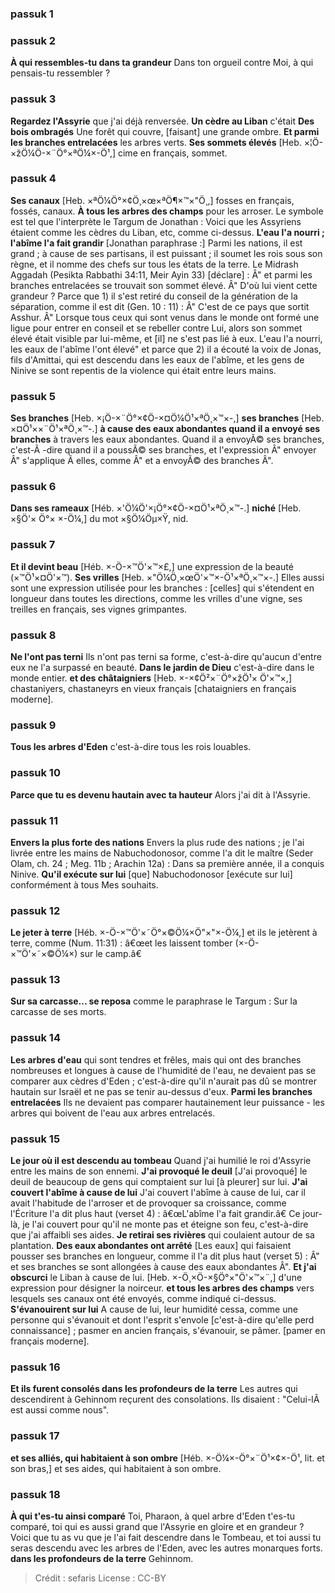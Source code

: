 
### passuk 1

### passuk 2
<b>À qui ressembles-tu dans ta grandeur</b> Dans ton orgueil contre Moi, à qui pensais-tu ressembler ?

### passuk 3
<b>Regardez l'Assyrie</b> que j'ai déjà renversée.
<b>Un cèdre au Liban</b> c'était
<b>Des bois ombragés</b> Une forêt qui couvre, [faisant] une grande ombre.
<b>Et parmi les branches entrelacées</b> les arbres verts.
<b>Ses sommets élevés</b> [Heb. ×¦Ö-×žÖ¼Ö-×¨Ö°×ªÖ¼×-Ö¹,] cime en français, sommet.

### passuk 4
<b>Ses canaux</b> [Heb. ×ªÖ¼Ö°×¢Ö¸×œ×ªÖ¶×™×"Ö¸,] fosses en français, fossés, canaux.
<b>À tous les arbres des champs</b> pour les arroser. Le symbole est tel que l'interprète le Targum de Jonathan : Voici que les Assyriens étaient comme les cèdres du Liban, etc, comme ci-dessus.
<b>L'eau l'a nourri ; l'abîme l'a fait grandir</b> [Jonathan paraphrase :] Parmi les nations, il est grand ; à cause de ses partisans, il est puissant ; il soumet les rois sous son règne, et il nomme des chefs sur tous les états de la terre. Le Midrash Aggadah (Pesikta Rabbathi 34:11, Meir Ayin 33) [déclare] : Â" et parmi les branches entrelacées se trouvait son sommet élevé. Â" D'où lui vient cette grandeur ? Parce que 1) il s'est retiré du conseil de la génération de la séparation, comme il est dit (Gen. 10 : 11) : Â" C'est de ce pays que sortit Asshur. Â" Lorsque tous ceux qui sont venus dans le monde ont formé une ligue pour entrer en conseil et se rebeller contre Lui, alors son sommet élevé était visible par lui-même, et [il] ne s'est pas lié à eux. L'eau l'a nourri, les eaux de l'abîme l'ont élevé" et parce que 2) il a écouté la voix de Jonas, fils d'Amittai, qui est descendu dans les eaux de l'abîme, et les gens de Ninive se sont repentis de la violence qui était entre leurs mains.

### passuk 5
<b>Ses branches</b> [Heb. ×¡Ö-×¨Ö°×¢Ö-×¤Ö¼Ö¹×ªÖ¸×™×-,]
<b>ses branches</b> [Heb. ×¤Ö¹××¨Ö¹×ªÖ¸×™-.]
<b>à cause des eaux abondantes quand il a envoyé ses branches</b> à travers les eaux abondantes. Quand il a envoyÃ© ses branches, c'est-Ã -dire quand il a poussÃ© ses branches, et l'expression Â" envoyer Â" s'applique Ã elles, comme Â" et a envoyÃ© des branches Â".

### passuk 6
<b>Dans ses rameaux</b> [Héb. ×'Ö¼Ö'×¡Ö°×¢Ö-×¤Ö¹×ªÖ¸×™-.]
<b>niché</b> [Heb. ×§Ö'× Ö°× ×-Ö¼,] du mot ×§Ö¼Öµ×Ÿ, nid.

### passuk 7
<b>Et il devint beau</b> [Héb. ×-Ö-×™Ö'×™×£,] une expression de la beauté (×™Ö¹×¤Ö'×™).
<b>Ses vrilles</b> [Heb. ×"Ö¼Ö¸×œÖ'×™×-Ö¹×ªÖ¸×™×-.] Elles aussi sont une expression utilisée pour les branches : [celles] qui s'étendent en longueur dans toutes les directions, comme les vrilles d'une vigne, ses treilles en français, ses vignes grimpantes.

### passuk 8
<b>Ne l'ont pas terni</b> Ils n'ont pas terni sa forme, c'est-à-dire qu'aucun d'entre eux ne l'a surpassé en beauté.
<b>Dans le jardin de Dieu</b> c'est-à-dire dans le monde entier.
<b>et des châtaigniers</b> [Heb. ×-×¢Ö²×¨Ö°×žÖ¹× Ö'×™×,] chastaniyers, chastaneyrs en vieux français [chataigniers en français moderne].

### passuk 9
<b>Tous les arbres d'Eden</b> c'est-à-dire tous les rois louables.

### passuk 10
<b>Parce que tu es devenu hautain avec ta hauteur</b> Alors j'ai dit à l'Assyrie.

### passuk 11
<b>Envers la plus forte des nations</b> Envers la plus rude des nations ; je l'ai livrée entre les mains de Nabuchodonosor, comme l'a dit le maître (Seder Olam, ch. 24 ; Meg. 11b ; Arachin 12a) : Dans sa première année, il a conquis Ninive.
<b>Qu'il exécute sur lui</b> [que] Nabuchodonosor [exécute sur lui] conformément à tous Mes souhaits.

### passuk 12
<b>Le jeter à terre</b> [Héb. ×-Ö-×™Ö'×˜Ö°×©Ö¼×Ö"×"×-Ö¼,] et ils le jetèrent à terre, comme (Num. 11:31) : â€œet les laissent tomber (×-Ö-×™Ö'×˜×©Ö¼×) sur le camp.â€

### passuk 13
<b>Sur sa carcasse... se reposa</b> comme le paraphrase le Targum : Sur la carcasse de ses morts.

### passuk 14
<b>Les arbres d'eau</b> qui sont tendres et frêles, mais qui ont des branches nombreuses et longues à cause de l'humidité de l'eau, ne devaient pas se comparer aux cèdres d'Eden ; c'est-à-dire qu'il n'aurait pas dû se montrer hautain sur Israël et ne pas se tenir au-dessus d'eux.
<b>Parmi les branches entrelacées</b> Ils ne devaient pas comparer hautainement leur puissance - les arbres qui boivent de l'eau aux arbres entrelacés.

### passuk 15
<b>Le jour où il est descendu au tombeau</b> Quand j'ai humilié le roi d'Assyrie entre les mains de son ennemi.
<b>J'ai provoqué le deuil</b> [J'ai provoqué] le deuil de beaucoup de gens qui comptaient sur lui [à pleurer] sur lui.
<b>J'ai couvert l'abîme à cause de lui</b> J'ai couvert l'abîme à cause de lui, car il avait l'habitude de l'arroser et de provoquer sa croissance, comme l'Écriture l'a dit plus haut (verset 4) : â€œL'abîme l'a fait grandir.â€ Ce jour-là, je l'ai couvert pour qu'il ne monte pas et éteigne son feu, c'est-à-dire que j'ai affaibli ses aides.
<b>Je retirai ses rivières</b> qui coulaient autour de sa plantation.
<b>Des eaux abondantes ont arrêté</b> [Les eaux] qui faisaient pousser ses branches en longueur, comme il l'a dit plus haut (verset 5) : Â" et ses branches se sont allongées à cause des eaux abondantes Â".
<b>Et j'ai obscurci</b> le Liban à cause de lui.
[Heb. ×-Ö¸×Ö-×§Ö°×"Ö'×™×¨,] d'une expression pour désigner la noirceur.
<b>et tous les arbres des champs</b> vers lesquels ses canaux ont été envoyés, comme indiqué ci-dessus.
<b>S'évanouirent sur lui</b> A cause de lui, leur humidité cessa, comme une personne qui s'évanouit et dont l'esprit s'envole [c'est-à-dire qu'elle perd connaissance] ; pasmer en ancien français, s'évanouir, se pâmer. [pamer en français moderne].

### passuk 16
<b>Et ils furent consolés dans les profondeurs de la terre</b> Les autres qui descendirent à Gehinnom reçurent des consolations. Ils disaient : "Celui-lÃ est aussi comme nous".

### passuk 17
<b>et ses alliés, qui habitaient à son ombre</b> [Héb. ×-Ö¼×-Ö°×¨Ö¹×¢×-Ö¹, lit. et son bras,] et ses aides, qui habitaient à son ombre.

### passuk 18
<b>À qui t'es-tu ainsi comparé</b> Toi, Pharaon, à quel arbre d'Eden t'es-tu comparé, toi qui es aussi grand que l'Assyrie en gloire et en grandeur ? Voici que tu as vu que je l'ai fait descendre dans le Tombeau, et toi aussi tu seras descendu avec les arbres de l'Eden, avec les autres monarques forts.
<b>dans les profondeurs de la terre</b> Gehinnom.

>Crédit : sefaris
>License : CC-BY